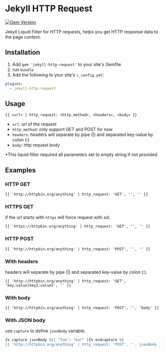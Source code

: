 # Jekyll HTTP Request

[![Gem Version](https://img.shields.io/gem/v/jekyll-http-request.svg)](https://rubygems.org/gems/jekyll-http-request)

Jekyll Liquid Filter for HTTP requests, helps you get HTTP response data to the page content.

## Installation

1. Add `gem 'jekyll-http-request'` to your site's Gemfile
2. run `bundle`
3. Add the following to your site's `\_config.yml`:

```yaml
plugins:
  - jekyll-http-request
```

## Usage

`{{ <url> | http_request: <http_method>, <headers>, <body> }}`

- `url`: url of the request
- `http_method`: only support GET and POST for now
- `headers`: headers will separate by pipe (|) and separated key-value by colon (:)
- `body`: http request body

*This liquid filter required all parameters set to empty string if not provided.

## Examples

### HTTP GET

`{{ 'http://httpbin.org/anything' | http_request: 'GET', '', '' }}`

### HTTPS GET

if the url starts with `https` will force request with ssl.

`{{ 'https://httpbin.org/anything' | http_request: 'GET', '', '' }}`

### HTTP POST

`{{ 'http://httpbin.org/anything' | http_request: 'POST', '', '' }}`

### With headers

headers will separate by pipe (|) and separated key-value by colon (:).

`{{ 'http://httpbin.org/anything' | http_request: 'GET', 'key:value|key2:value2', '' }}`

### With body

`{{ 'http://httpbin.org/anything' | http_request: 'POST', '', 'body' }}`

### With JSON body

use `capture` to define `jsonBody` variable.

```rb
{% capture jsonBody %}{ "foo": "bar" }{% endcapture %}
{{ 'http://httpbin.org/anything' | http_request: 'POST', '', jsonBody }}
```
